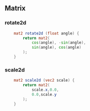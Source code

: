 
## Matrix

### rotate2d
```glsl
    mat2 rotate2d (float angle) {
        return mat2(
            cos(angle), -sin(angle),
            sin(angle), cos(angle)
        );
    }
```

### scale2d
```glsl
    mat2 scale2d (vec2 scale) {
        return mat2(
            scale.x,0.0,
            0.0,scale.y
        );
    }
```
